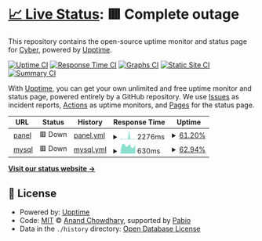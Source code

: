# [📈 Live Status](https://githubstatus.saehost.pl): <!--live status--> **🟥 Complete outage**

This repository contains the open-source uptime monitor and status page for [Cyber](https://githubstatus.saehost.pl), powered by [Upptime](https://github.com/upptime/upptime).

[![Uptime CI](https://github.com/kontaktcyber/upptime/workflows/Uptime%20CI/badge.svg)](https://github.com/kontaktcyber/upptime/actions?query=workflow%3A%22Uptime+CI%22)
[![Response Time CI](https://github.com/kontaktcyber/upptime/workflows/Response%20Time%20CI/badge.svg)](https://github.com/kontaktcyber/upptime/actions?query=workflow%3A%22Response+Time+CI%22)
[![Graphs CI](https://github.com/kontaktcyber/upptime/workflows/Graphs%20CI/badge.svg)](https://github.com/kontaktcyber/upptime/actions?query=workflow%3A%22Graphs+CI%22)
[![Static Site CI](https://github.com/kontaktcyber/upptime/workflows/Static%20Site%20CI/badge.svg)](https://github.com/kontaktcyber/upptime/actions?query=workflow%3A%22Static+Site+CI%22)
[![Summary CI](https://github.com/kontaktcyber/upptime/workflows/Summary%20CI/badge.svg)](https://github.com/kontaktcyber/upptime/actions?query=workflow%3A%22Summary+CI%22)

With [Upptime](https://upptime.js.org), you can get your own unlimited and free uptime monitor and status page, powered entirely by a GitHub repository. We use [Issues](https://github.com/kontaktcyber/upptime/issues) as incident reports, [Actions](https://github.com/kontaktcyber/upptime/actions) as uptime monitors, and [Pages](https://githubstatus.saehost.pl) for the status page.

<!--start: status pages-->
<!-- This summary is generated by Upptime (https://github.com/upptime/upptime) -->
<!-- Do not edit this manually, your changes will be overwritten -->
<!-- prettier-ignore -->
| URL | Status | History | Response Time | Uptime |
| --- | ------ | ------- | ------------- | ------ |
| <img alt="" src="https://icons.duckduckgo.com/ip3/panel.seahost.pl.ico" height="13"> [panel](https://panel.seahost.pl:11001/) | 🟥 Down | [panel.yml](https://github.com/kontaktcyber/uptime/commits/HEAD/history/panel.yml) | <details><summary><img alt="Response time graph" src="./graphs/panel/response-time-week.png" height="20"> 2276ms</summary><br><a href="https://kontaktcyber.github.io/uptime/history/panel"><img alt="Response time 818" src="https://img.shields.io/endpoint?url=https%3A%2F%2Fraw.githubusercontent.com%2Fkontaktcyber%2Fuptime%2FHEAD%2Fapi%2Fpanel%2Fresponse-time.json"></a><br><a href="https://kontaktcyber.github.io/uptime/history/panel"><img alt="24-hour response time 0" src="https://img.shields.io/endpoint?url=https%3A%2F%2Fraw.githubusercontent.com%2Fkontaktcyber%2Fuptime%2FHEAD%2Fapi%2Fpanel%2Fresponse-time-day.json"></a><br><a href="https://kontaktcyber.github.io/uptime/history/panel"><img alt="7-day response time 2276" src="https://img.shields.io/endpoint?url=https%3A%2F%2Fraw.githubusercontent.com%2Fkontaktcyber%2Fuptime%2FHEAD%2Fapi%2Fpanel%2Fresponse-time-week.json"></a><br><a href="https://kontaktcyber.github.io/uptime/history/panel"><img alt="30-day response time 1135" src="https://img.shields.io/endpoint?url=https%3A%2F%2Fraw.githubusercontent.com%2Fkontaktcyber%2Fuptime%2FHEAD%2Fapi%2Fpanel%2Fresponse-time-month.json"></a><br><a href="https://kontaktcyber.github.io/uptime/history/panel"><img alt="1-year response time 818" src="https://img.shields.io/endpoint?url=https%3A%2F%2Fraw.githubusercontent.com%2Fkontaktcyber%2Fuptime%2FHEAD%2Fapi%2Fpanel%2Fresponse-time-year.json"></a></details> | <details><summary><a href="https://kontaktcyber.github.io/uptime/history/panel">61.20%</a></summary><a href="https://kontaktcyber.github.io/uptime/history/panel"><img alt="All-time uptime 95.42%" src="https://img.shields.io/endpoint?url=https%3A%2F%2Fraw.githubusercontent.com%2Fkontaktcyber%2Fuptime%2FHEAD%2Fapi%2Fpanel%2Fuptime.json"></a><br><a href="https://kontaktcyber.github.io/uptime/history/panel"><img alt="24-hour uptime 0.00%" src="https://img.shields.io/endpoint?url=https%3A%2F%2Fraw.githubusercontent.com%2Fkontaktcyber%2Fuptime%2FHEAD%2Fapi%2Fpanel%2Fuptime-day.json"></a><br><a href="https://kontaktcyber.github.io/uptime/history/panel"><img alt="7-day uptime 61.20%" src="https://img.shields.io/endpoint?url=https%3A%2F%2Fraw.githubusercontent.com%2Fkontaktcyber%2Fuptime%2FHEAD%2Fapi%2Fpanel%2Fuptime-week.json"></a><br><a href="https://kontaktcyber.github.io/uptime/history/panel"><img alt="30-day uptime 91.07%" src="https://img.shields.io/endpoint?url=https%3A%2F%2Fraw.githubusercontent.com%2Fkontaktcyber%2Fuptime%2FHEAD%2Fapi%2Fpanel%2Fuptime-month.json"></a><br><a href="https://kontaktcyber.github.io/uptime/history/panel"><img alt="1-year uptime 95.42%" src="https://img.shields.io/endpoint?url=https%3A%2F%2Fraw.githubusercontent.com%2Fkontaktcyber%2Fuptime%2FHEAD%2Fapi%2Fpanel%2Fuptime-year.json"></a></details>
| <img alt="" src="https://icons.duckduckgo.com/ip3/panel.seahost.pl.ico" height="13"> [mysql](https://panel.seahost.pl:11002/) | 🟥 Down | [mysql.yml](https://github.com/kontaktcyber/uptime/commits/HEAD/history/mysql.yml) | <details><summary><img alt="Response time graph" src="./graphs/mysql/response-time-week.png" height="20"> 630ms</summary><br><a href="https://kontaktcyber.github.io/uptime/history/mysql"><img alt="Response time 603" src="https://img.shields.io/endpoint?url=https%3A%2F%2Fraw.githubusercontent.com%2Fkontaktcyber%2Fuptime%2FHEAD%2Fapi%2Fmysql%2Fresponse-time.json"></a><br><a href="https://kontaktcyber.github.io/uptime/history/mysql"><img alt="24-hour response time 0" src="https://img.shields.io/endpoint?url=https%3A%2F%2Fraw.githubusercontent.com%2Fkontaktcyber%2Fuptime%2FHEAD%2Fapi%2Fmysql%2Fresponse-time-day.json"></a><br><a href="https://kontaktcyber.github.io/uptime/history/mysql"><img alt="7-day response time 630" src="https://img.shields.io/endpoint?url=https%3A%2F%2Fraw.githubusercontent.com%2Fkontaktcyber%2Fuptime%2FHEAD%2Fapi%2Fmysql%2Fresponse-time-week.json"></a><br><a href="https://kontaktcyber.github.io/uptime/history/mysql"><img alt="30-day response time 593" src="https://img.shields.io/endpoint?url=https%3A%2F%2Fraw.githubusercontent.com%2Fkontaktcyber%2Fuptime%2FHEAD%2Fapi%2Fmysql%2Fresponse-time-month.json"></a><br><a href="https://kontaktcyber.github.io/uptime/history/mysql"><img alt="1-year response time 603" src="https://img.shields.io/endpoint?url=https%3A%2F%2Fraw.githubusercontent.com%2Fkontaktcyber%2Fuptime%2FHEAD%2Fapi%2Fmysql%2Fresponse-time-year.json"></a></details> | <details><summary><a href="https://kontaktcyber.github.io/uptime/history/mysql">62.94%</a></summary><a href="https://kontaktcyber.github.io/uptime/history/mysql"><img alt="All-time uptime 95.62%" src="https://img.shields.io/endpoint?url=https%3A%2F%2Fraw.githubusercontent.com%2Fkontaktcyber%2Fuptime%2FHEAD%2Fapi%2Fmysql%2Fuptime.json"></a><br><a href="https://kontaktcyber.github.io/uptime/history/mysql"><img alt="24-hour uptime 0.00%" src="https://img.shields.io/endpoint?url=https%3A%2F%2Fraw.githubusercontent.com%2Fkontaktcyber%2Fuptime%2FHEAD%2Fapi%2Fmysql%2Fuptime-day.json"></a><br><a href="https://kontaktcyber.github.io/uptime/history/mysql"><img alt="7-day uptime 62.94%" src="https://img.shields.io/endpoint?url=https%3A%2F%2Fraw.githubusercontent.com%2Fkontaktcyber%2Fuptime%2FHEAD%2Fapi%2Fmysql%2Fuptime-week.json"></a><br><a href="https://kontaktcyber.github.io/uptime/history/mysql"><img alt="30-day uptime 91.47%" src="https://img.shields.io/endpoint?url=https%3A%2F%2Fraw.githubusercontent.com%2Fkontaktcyber%2Fuptime%2FHEAD%2Fapi%2Fmysql%2Fuptime-month.json"></a><br><a href="https://kontaktcyber.github.io/uptime/history/mysql"><img alt="1-year uptime 95.62%" src="https://img.shields.io/endpoint?url=https%3A%2F%2Fraw.githubusercontent.com%2Fkontaktcyber%2Fuptime%2FHEAD%2Fapi%2Fmysql%2Fuptime-year.json"></a></details>

<!--end: status pages-->

[**Visit our status website →**](https://githubstatus.saehost.pl)

## 📄 License

- Powered by: [Upptime](https://github.com/upptime/upptime)
- Code: [MIT](./LICENSE) © [Anand Chowdhary](https://anandchowdhary.com), supported by [Pabio](https://pabio.com)
- Data in the `./history` directory: [Open Database License](https://opendatacommons.org/licenses/odbl/1-0/)
